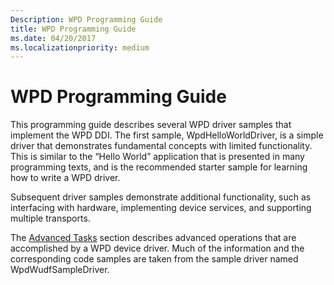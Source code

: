 ```yaml
---
Description: WPD Programming Guide
title: WPD Programming Guide
ms.date: 04/20/2017
ms.localizationpriority: medium
---
```


# WPD Programming Guide


This programming guide describes several WPD driver samples that implement the WPD DDI. The first sample, WpdHelloWorldDriver, is a simple driver that demonstrates fundamental concepts with limited functionality. This is similar to the “Hello World” application that is presented in many programming texts, and is the recommended starter sample for learning how to write a WPD driver.

Subsequent driver samples demonstrate additional functionality, such as interfacing with hardware, implementing device services, and supporting multiple transports.

The [Advanced Tasks](advanced-tasks.md) section describes advanced operations that are accomplished by a WPD device driver. Much of the information and the corresponding code samples are taken from the sample driver named WpdWudfSampleDriver.

 

 




